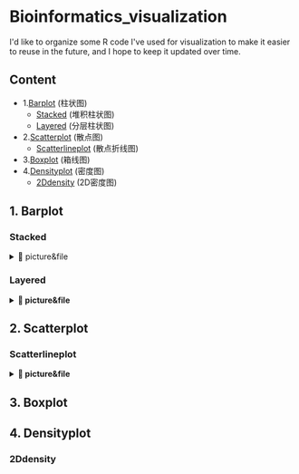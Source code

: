 # Bioinformatics_visualization
I'd like to organize some R code I've used for visualization to make it easier to reuse in the future, and I hope to keep it updated over time.

## Content
- 1.[Barplot](#Barplot) (柱状图)
    + [Stacked](#Stacked) (堆积柱状图)
    + [Layered](#Layered) (分层柱状图)
- 2.[Scatterplot](#Scatterplot) (散点图)
    + [Scatterlineplot](#Scatterlineplot) (散点折线图)  
- 3.[Boxplot](#Boxplot) (箱线图)
- 4.[Densityplot](#Densityplot) (密度图)
    + [2Ddensity](#2Ddensity) (2D密度图)





## 1. Barplot
### Stacked
<details>
<summary>📖 picture&file </summary>
<b>Barplot-1.ipynb<b>

</details>

### Layered
<details>
<summary>📖 picture&file </summary>
<b>Barplot-1.ipynb<b>

</details>


## 2. Scatterplot
### Scatterlineplot
<details>
<summary>📖 picture&file </summary>
<b>Scatterplot-2.ipynb<b>

</details>



## 3. Boxplot


## 4. Densityplot
### 2Ddensity


